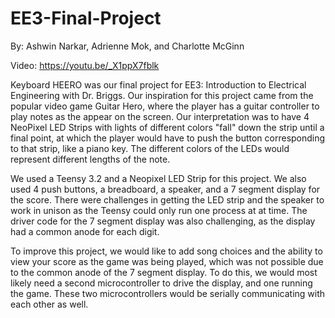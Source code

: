 # EE3-Final-Project

By: Ashwin Narkar, Adrienne Mok, and Charlotte McGinn

Video: https://youtu.be/_X1ppX7fblk

Keyboard HEERO was our final project for EE3: Introduction to Electrical Engineering with Dr. Briggs. Our inspiration for this project came from the popular video game Guitar Hero, where the player has a guitar controller to play notes as the appear on the screen. Our interpretation was to have 4 NeoPixel LED Strips with lights of different colors "fall" down the strip until a final point, at which the player would have to push the button corresponding to that strip, like a piano key. The different colors of the LEDs would represent different lengths of the note.

We used a Teensy 3.2 and a Neopixel LED Strip for this project. We also used 4 push buttons, a breadboard, a speaker, and a 7 segment display for the score. There were challenges in getting the LED strip and the speaker to work in unison as the Teensy could only run one process at at time. The driver code for the 7 segment display was also challenging, as the display had a common anode for each digit. 

To improve this project, we would like to add song choices and the ability to view your score as the game was being played, which was not possible due to the common anode of the 7 segment display. To do this, we would most likely need a second microcontroller to drive the display, and one running the game. These two microcontrollers would be serially communicating with each other as well.
